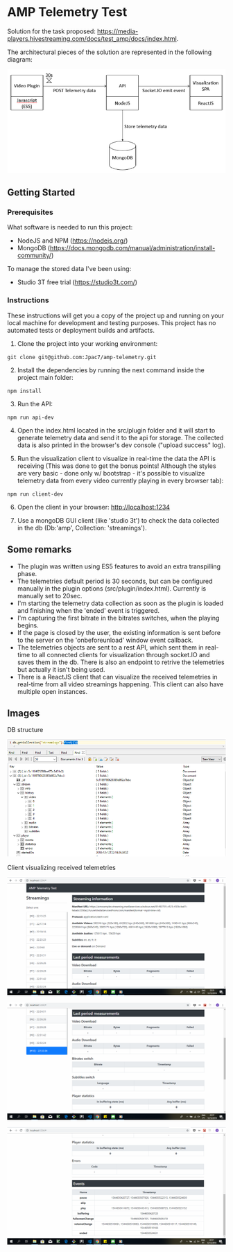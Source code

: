 # AMP Telemetry Test

Solution for the task proposed: https://media-players.hivestreaming.com/docs/test_amp/docs/index.html.

The architectural pieces of the solution are represented in the following diagram:

![picture](assets/Architecture.PNG)

## Getting Started

### Prerequisites

What software is needed to run this project:

- NodeJS and NPM (https://nodejs.org/)
- MongoDB (https://docs.mongodb.com/manual/administration/install-community/)

To manage the stored data I've been using:

- Studio 3T free trial (https://studio3t.com/)

### Instructions

These instructions will get you a copy of the project up and running on your local machine for development and testing purposes. This project has no automated tests or deployment builds and artifacts.

1. Clone the project into your working environment:

```
git clone git@github.com:Jpac7/amp-telemetry.git
```

2. Install the dependencies by running the next command inside the project main folder:

```
npm install
```

3. Run the API:

```
npm run api-dev
```

4. Open the index.html located in the src/plugin folder and it will start to generate telemetry data and send it to the api for storage. The collected data is also printed in the browser's dev console ("upload success" log).

5. Run the visualization client to visualize in real-time the data the API is receiving (This was done to get the bonus points! Although the styles are very basic - done only w/ bootstrap - it's possible to visualize telemetry data from every video currently playing in every browser tab):

```
npm run client-dev
```

6. Open the client in your browser: [http://localhost:1234](http://localhost:1234)

7. Use a mongoDB GUI client (like 'studio 3t') to check the data collected in the db (Db:'amp', Collection: 'streamings').

## Some remarks

- The plugin was written using ES5 features to avoid an extra transpilling phase.
- The telemetries default period is 30 seconds, but can be configured manually in the plugin options (src/plugin/index.html). Currently is manually set to 20sec.
- I'm starting the telemetry data collection as soon as the plugin is loaded and finishing when the 'ended' event is triggered.
- I'm capturing the first bitrate in the bitrates switches, when the playing begins.
- If the page is closed by the user, the existing information is sent before to the server on the 'onbeforeunload' window event callback.
- The telemetries objects are sent to a rest API, which sent them in real-time to all connected clients for visualization through socket.IO and saves them in the db. There is also an endpoint to retrive the telemetries but actually it isn't being used.
- There is a ReactJS client that can visualize the received telemetries in real-time from all video streamings happening. This client can also have multiple open instances.

## Images

DB structure

![picture](assets/Db.PNG)

Client visualizing received telemetries

![picture](assets/ClientApp.PNG)

![picture](assets/ClientApp2.PNG)

![picture](assets/ClientApp3.PNG)
